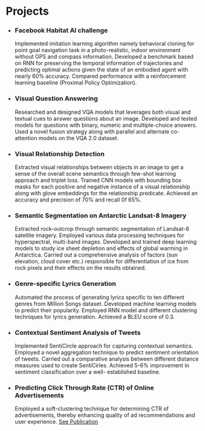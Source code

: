 <h1>Projects</h1>
<ul>
  <h3><li>Facebook Habitat AI challenge</li></h3>
  Implemented imitation learning algorithm namely behavioral cloning for point goal navigation task in a photo-realistic, indoor environment without GPS and compass   information. Developed a benchmark based on RNN for preserving the temporal information of trajectories and predicting optimal actions given the state of an         embodied agent with nearly 60% accuracy. Compared performance with a reinforcement learning baseline (Proximal Policy Optimization).
  <h3><li>Visual Question Answering</li></h3>
  Researched and designed VQA models that leverages both visual and textual cues to answer questions about an image. Developed and tested models for questions with   binary, numeric and multiple-choice answers. Used a novel fusion strategy along with parallel and alternate co-attention models on the VQA 2.0 dataset.
  <h3><li>Visual Relationship Detection</li></h3>
  Extracted visual relationships between objects in an image to get a sense of the overall scene semantics through few-shot learning approach and triplet loss.       Trained CNN models with bounding box masks for each positive and negative instance of a visual relationship along with glove embeddings for the relationship         predicate. Achieved an accuracy and precision of 70% and recall 0f 65%. 
  <h3><li>Semantic Segmentation on Antarctic Landsat-8 Imagery</li></h3>
  Extracted rock-outcrop through semantic segmentation of Landsat-8 satellite imagery. Employed various data processing techniques for hyperspectral, multi-band       images. Developed and trained deep learning models to study ice sheet depletion and effects of global warming in Antarctica. Carried out a comprehensive analysis   of factors (sun elevation, cloud cover etc.) responsible for differentiation of ice from rock pixels and their effects on the results obtained.
  <h3><li>Genre-specific Lyrics Generation</li></h3>
  Automated the process of generating lyrics specific to ten different genres from Million Songs dataset. Developed machine learning models to predict their           popularity. Employed RNN model and different clustering techniques for lyrics generation. Achieved a BLEU score of 0.3.
  <h3><li>Contextual Sentiment Analysis of Tweets</li></h3>
  Implemented SentiCircle approach for capturing contextual semantics. Employed a novel aggregation technique to predict sentiment orientation of tweets. Carried     out a comparative analysis between different distance measures used to create SentiCirles. Achieved 5-6% improvement in sentiment classification over a well-       established baseline.  
  <h3><li>Predicting Click Through Rate (CTR) of Online Advertisements</li></h3>
  Employed a soft-clustering technique for determining CTR of advertisements, thereby enhancing quality of ad recommendations and user experience. 
  <a href=https://link.springer.com/chapter/10.1007/978-981-32-9949-8_1>See Publication</a>
 </ul>
